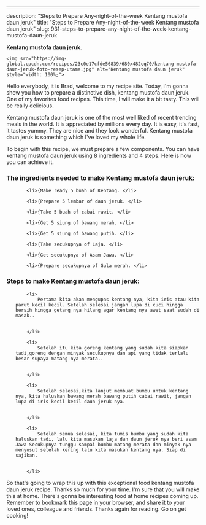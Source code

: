 ---
description: "Steps to Prepare Any-night-of-the-week Kentang mustofa daun jeruk"
title: "Steps to Prepare Any-night-of-the-week Kentang mustofa daun jeruk"
slug: 931-steps-to-prepare-any-night-of-the-week-kentang-mustofa-daun-jeruk

<p>
	<strong>Kentang mustofa daun jeruk</strong>. 
	
</p>
<p>
	
	<img src="https://img-global.cpcdn.com/recipes/23c0e17cfde56839/680x482cq70/kentang-mustofa-daun-jeruk-foto-resep-utama.jpg" alt="Kentang mustofa daun jeruk" style="width: 100%;">
	
	
</p>
<p>
	Hello everybody, it is Brad, welcome to my recipe site. Today, I'm gonna show you how to prepare a distinctive dish, kentang mustofa daun jeruk. One of my favorites food recipes. This time, I will make it a bit tasty. This will be really delicious.
</p>
	
<p>
	Kentang mustofa daun jeruk is one of the most well liked of recent trending meals in the world. It is appreciated by millions every day. It is easy, it's fast, it tastes yummy. They are nice and they look wonderful. Kentang mustofa daun jeruk is something which I've loved my whole life.
</p>
<p>
	
</p>

<p>
To begin with this recipe, we must prepare a few components. You can have kentang mustofa daun jeruk using 8 ingredients and 4 steps. Here is how you can achieve it.
</p>

<h3>The ingredients needed to make Kentang mustofa daun jeruk:</h3>

<ol>
	
		<li>{Make ready 5 buah of Kentang. </li>
	
		<li>{Prepare 5 lembar of daun jeruk. </li>
	
		<li>{Take 5 buah of cabai rawit. </li>
	
		<li>{Get 5 siung of bawang merah. </li>
	
		<li>{Get 5 siung of bawang putih. </li>
	
		<li>{Take secukupnya of Laja. </li>
	
		<li>{Get secukupnya of Asam Jawa. </li>
	
		<li>{Prepare secukupnya of Gula merah. </li>
	
</ol>
<p>
	
</p>

<h3>Steps to make Kentang mustofa daun jeruk:</h3>

<ol>
	
		<li>
			Pertama kita akan mengupas kentang nya, kita iris atau kita parut kecil kecil. Setelah selesai jangan lupa di cuci hingga bersih hingga getang nya hilang agar kentang nya awet saat sudah di masak..
			
			
		</li>
	
		<li>
			Setelah itu kita goreng kentang yang sudah kita siapkan tadi,goreng dengan minyak secukupnya dan api yang tidak terlalu besar supaya matang nya merata..
			
			
		</li>
	
		<li>
			Setelah selesai,kita lanjut membuat bumbu untuk kentang nya, kita haluskan bawang merah bawang putih cabai rawit, jangan lupa di iris kecil kecil daun jeruk nya.
			
			
		</li>
	
		<li>
			Setelah semua selesai, kita tumis bumbu yang sudah kita haluskan tadi, lalu kita masukan laja dan daun jeruk nya beri asam Jawa Secukupnya tunggu sampai bumbu matang merata dan minyak nya menyusut setelah kering lalu kita masukan kentang nya. Siap di sajikan.
			
			
		</li>
	
</ol>

<p>
	
</p>

<p>
	So that's going to wrap this up with this exceptional food kentang mustofa daun jeruk recipe. Thanks so much for your time. I'm sure that you will make this at home. There's gonna be interesting food at home recipes coming up. Remember to bookmark this page in your browser, and share it to your loved ones, colleague and friends. Thanks again for reading. Go on get cooking!
</p>
